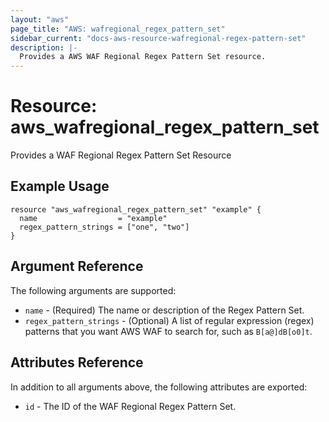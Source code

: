 ```yaml
---
layout: "aws"
page_title: "AWS: wafregional_regex_pattern_set"
sidebar_current: "docs-aws-resource-wafregional-regex-pattern-set"
description: |-
  Provides a AWS WAF Regional Regex Pattern Set resource.
---
```


# Resource: aws_wafregional_regex_pattern_set

Provides a WAF Regional Regex Pattern Set Resource

## Example Usage

```hcl
resource "aws_wafregional_regex_pattern_set" "example" {
  name                  = "example"
  regex_pattern_strings = ["one", "two"]
}
```

## Argument Reference

The following arguments are supported:

* `name` - (Required) The name or description of the Regex Pattern Set.
* `regex_pattern_strings` - (Optional) A list of regular expression (regex) patterns that you want AWS WAF to search for, such as `B[a@]dB[o0]t`.

## Attributes Reference

In addition to all arguments above, the following attributes are exported:

* `id` - The ID of the WAF Regional Regex Pattern Set.

